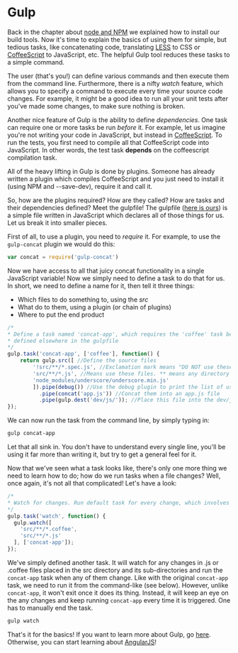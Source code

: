 # Gulp

Back in the chapter about [node and NPM](https://github.com/Tweety-FER/in2ngPlayground/blob/master/tutorial/automation/node.md) we explained how to install our build tools. Now it's time to explain the basics of using them for simple, but tedious tasks, like concatenating code, translating [LESS](http://lesscss.org) to CSS or [CoffeeScript](http://coffeescript.org/) to JavaScript, etc. The helpful Gulp tool reduces these tasks to a simple command.

The user (that's you!) can define various commands and then execute them from the command line. Furthermore, there is a nifty *watch* feature, which allows you to specify a command to execute every time your source code changes. For example, it might be a good idea to run all your unit tests after you've made some changes, to make sure nothing is broken.

Another nice feature of Gulp is the ability to define *dependencies*. One task can require one or more tasks be run *before* it. For example, let us imagine you're not writing your code in JavaScript, but instead in [CoffeeScript](http://coffeescript.org/). To run the tests, you first need to compile all that CoffeeScript code into JavaScript. In other words, the test task **depends** on the coffeescript compilation task.

All of the heavy lifting in Gulp is done by plugins. Someone has already written a plugin which compiles CoffeeScript and you just need to install it (using NPM and --save-dev), require it and call it.

So, how are the plugins required? How are they called? How are tasks and their dependencies defined? Meet the gulpfile! The gulpfile ([here is ours](https://github.com/Tweety-FER/in2ngPlayground/blob/master/gulpfile.js)) is a simple file written in JavaScript which declares all of those things for us. Let us break it into smaller pieces.

First of all, to use a plugin, you need to *require* it. For example, to use the `gulp-concat` plugin we would do this:

``` javascript
var concat = require('gulp-concat')
```

Now we have access to all that juicy concat functionality in a single JavaScript variable! Now we simply need to define a task to do that for us. In short, we need to define a name for it, then tell it three things:
 
  - Which files to do something to, using the *src*
  - What do to them, using a plugin (or chain of plugins)
  - Where to put the end product
  
``` javascript
/*
* Define a task named 'concat-app', which requires the 'coffee' task be run beforehand. Coffee is just another gulp.task
* defined elsewhere in the gulpfile
*/
gulp.task('concat-app', ['coffee'], function() { 
    return gulp.src([ //Define the source files
        '!src/**/*.spec.js', //Exclamation mark means "DO NOT use these files"
        'src/**/*.js', //Means use these files. ** means any directory or subdirectory, while * means any file
        'node_modules/underscore/underscore.min.js'
        ]).pipe(debug()) //Use the debug plugin to print the list of used files
          .pipe(concat('app.js')) //Concat them into an app.js file
          .pipe(gulp.dest('dev/js/')); //Place this file into the dev/js directory 
});
```

We can now run the task from the command line, by simply typing in:

```bash
gulp concat-app
```

Let that all sink in. You don't have to understand every single line, you'll be using it far more than writing it, but try to get a general feel for it.

Now that we've seen what a task looks like, there's only one more thing we need to learn how to do; how do we run tasks when a file changes? Well, once again, it's not all that complicated! Let's have a look:

```javascript
/*
* Watch for changes. Run default task for every change, which involves rebuilding and retesting.
*/
gulp.task('watch', function() {
  gulp.watch([
    'src/**/*.coffee',
    'src/**/*.js'
  ], ['concat-app']);
});
```

We've simply defined another task. It will watch for any changes in .js or .coffee files placed in the src directory and its sub-directories and run the `concat-app` task when any of them change. Like with the original `concat-app` task, we need to run it from the command-like (see below). However, unlike `concat-app`, it won't exit once it does its thing. Instead, it will keep an eye on the any changes and keep running `concat-app` every time it is triggered. One has to manually end the task.

``` bash
gulp watch
```

That's it for the basics! If you want to learn more about Gulp, go [here](https://github.com/gulpjs/gulp/blob/master/docs/getting-started.md). Otherwise, you can start learning about [AngularJS](https://github.com/Tweety-FER/in2ngPlayground/blob/master/tutorial/angular/intro.md)!